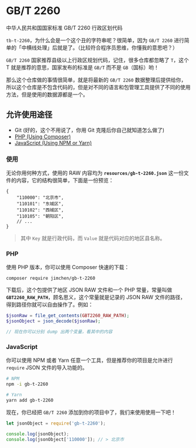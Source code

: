 # GB/T 2260

中华人民共和国国家标准 GB/T 2260 行政区划代码

`tb-t-2260`，为什么会是一个这个丑的字符串呢？很简单，因为 `GB/T 2260` 进行简单的「中横线处理」后就是了。（比较符合程序员思维，你懂我的意思吧？）

`GB/T 2260` 国家推荐县级以上行政区规划代码，记住，很多仓库都忽略了 `T`，这个 T 就是推荐的意思，国家发布的标准是 `GB/T` 而不是 `GB`（国标）哟！

那么这个仓库做的事情很简单，就是将最新的 `GB/T 2260` 数据整理后提供给你，所以这个仓库是不包含代码的，但是对不同的语言和包管理工具提供了不同的使用方法，但是使用的数据源都是一个。

## 允许使用途径

- Git (好的，这个不用说了，你用 Git 克隆后你自己就知道怎么做了)
- [PHP (Using Composer)](#php)
- [JavaScript (Using NPM or Yarn)](#javascript)

### 使用

无论你用何种方式，使用的 RAW 内容均为 **`resources/gb-t-2260.json`** 这一份文件的内容，它的结构很简单，下面是一份预览：

```json5
{
    "110000": "北京市",
    "110101": "东城区",
    "110102": "西城区",
    "110105": "朝阳区",
    // ...
}
```

> 其中 `Key` 就是行政代码，而 `Value` 就是代码对应的地区县名称。

### PHP

使用 PHP 版本，你可以使用 Composer 快速的下载：

```
composer require jimchen/gb-t-2260
```

下载后，这个包提供了地区 JSON RAW 文件和一个 PHP 常量，常量叫做 **`GBT2260_RAW_PATH`**，顾名思义，这个常量就是记录的 JSON RAW 文件的路径，得到路径你就可以自由操作了。例如：

```php
$jsonRaw = file_get_contents(GBT2260_RAW_PATH);
$jsonObject = json_decode($jsonRaw);

// 现在你可以分别 dump 出两个变量，看其中的内容
```

### JavaScript

你可以使用 NPM 或者 Yarn 任意一个工具，但是推荐你的项目是允许进行 `require` JSON 文件的导入功能的。

```bash
# NPM
npm -i gb-t-2260

# Yarn
yarn add gb-t-2260
```

现在，你已经把 `GB/T 2260` 添加到你的项目中了，我们来使用使用一下吧！

```javascript
let jsonObject = require('gb-t-2260');

console.log(jsonObject);
console.log(jsonObject['110000']); // > 北京市
```
